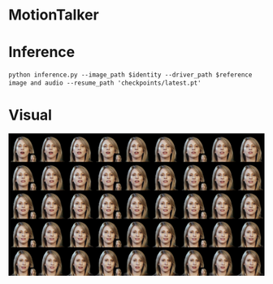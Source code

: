 # MotionTalker

# Inference
```
python inference.py --image_path $identity --driver_path $reference image and audio --resume_path 'checkpoints/latest.pt'
```
# Visual
![image](https://github.com/xz0305/MotionTalker/blob/main/60000.jpg)
